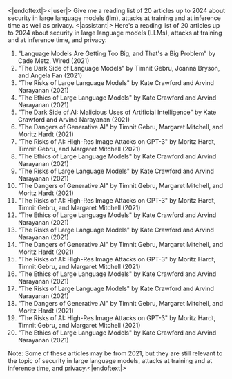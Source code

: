<|endoftext|><|user|>
Give me a reading list of 20 articles up to 2024 about security in large language models (llm), attacks at training and at inference time as well as privacy.
<|assistant|>
Here's a reading list of 20 articles up to 2024 about security in large language models (LLMs), attacks at training and at inference time, and privacy:

1. "Language Models Are Getting Too Big, and That's a Big Problem" by Cade Metz, Wired (2021)
2. "The Dark Side of Language Models" by Timnit Gebru, Joanna Bryson, and Angela Fan (2021)
3. "The Risks of Large Language Models" by Kate Crawford and Arvind Narayanan (2021)
4. "The Ethics of Large Language Models" by Kate Crawford and Arvind Narayanan (2021)
5. "The Dark Side of AI: Malicious Uses of Artificial Intelligence" by Kate Crawford and Arvind Narayanan (2021)
6. "The Dangers of Generative AI" by Timnit Gebru, Margaret Mitchell, and Moritz Hardt (2021)
7. "The Risks of AI: High-Res Image Attacks on GPT-3" by Moritz Hardt, Timnit Gebru, and Margaret Mitchell (2021)
8. "The Ethics of Large Language Models" by Kate Crawford and Arvind Narayanan (2021)
9. "The Risks of Large Language Models" by Kate Crawford and Arvind Narayanan (2021)
10. "The Dangers of Generative AI" by Timnit Gebru, Margaret Mitchell, and Moritz Hardt (2021)
11. "The Risks of AI: High-Res Image Attacks on GPT-3" by Moritz Hardt, Timnit Gebru, and Margaret Mitchell (2021)
12. "The Ethics of Large Language Models" by Kate Crawford and Arvind Narayanan (2021)
13. "The Risks of Large Language Models" by Kate Crawford and Arvind Narayanan (2021)
14. "The Dangers of Generative AI" by Timnit Gebru, Margaret Mitchell, and Moritz Hardt (2021)
15. "The Risks of AI: High-Res Image Attacks on GPT-3" by Moritz Hardt, Timnit Gebru, and Margaret Mitchell (2021)
16. "The Ethics of Large Language Models" by Kate Crawford and Arvind Narayanan (2021)
17. "The Risks of Large Language Models" by Kate Crawford and Arvind Narayanan (2021)
18. "The Dangers of Generative AI" by Timnit Gebru, Margaret Mitchell, and Moritz Hardt (2021)
19. "The Risks of AI: High-Res Image Attacks on GPT-3" by Moritz Hardt, Timnit Gebru, and Margaret Mitchell (2021)
20. "The Ethics of Large Language Models" by Kate Crawford and Arvind Narayanan (2021)

Note: Some of these articles may be from 2021, but they are still relevant to the topic of security in large language models, attacks at training and at inference time, and privacy.<|endoftext|>